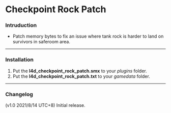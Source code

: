 # Checkpoint Rock Patch

### Intruduction
- Patch memory bytes to fix an issue where tank rock is harder to land on survivors in saferoom area.

<hr>

### Installation
1. Put the **l4d_checkpoint_rock_patch.smx** to your _plugins_ folder.
2. Put the **l4d_checkpoint_rock_patch.txt** to your _gamedata_ folder.

<hr>

### Changelog
(v1.0 2021/8/14 UTC+8) Initial release.